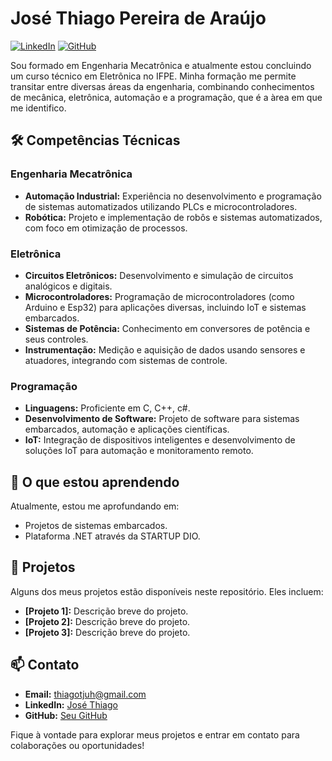# José Thiago Pereira de Araújo

[![LinkedIn](https://img.shields.io/badge/LinkedIn-Perfil-blue)](https://www.linkedin.com/in/seu-perfil)
[![GitHub](https://img.shields.io/badge/GitHub-Portfólio-lightgrey)](https://github.com/seu-usuario)

Sou formado em Engenharia Mecatrônica e atualmente estou concluindo um curso técnico em Eletrônica no IFPE. Minha formação me permite transitar entre diversas áreas da engenharia, combinando conhecimentos de mecânica, eletrônica, automação e a programação, que é a àrea em que me identifico. 

## 🛠️ Competências Técnicas

### Engenharia Mecatrônica
- **Automação Industrial:** Experiência no desenvolvimento e programação de sistemas automatizados utilizando PLCs e microcontroladores.
- **Robótica:** Projeto e implementação de robôs e sistemas automatizados, com foco em otimização de processos.

### Eletrônica
- **Circuitos Eletrônicos:** Desenvolvimento e simulação de circuitos analógicos e digitais.
- **Microcontroladores:** Programação de microcontroladores (como Arduino e Esp32) para aplicações diversas, incluindo IoT e sistemas embarcados.
- **Sistemas de Potência:** Conhecimento em conversores de potência e seus controles.
- **Instrumentação:** Medição e aquisição de dados usando sensores e atuadores, integrando com sistemas de controle.

### Programação
- **Linguagens:** Proficiente em C, C++, c#.
- **Desenvolvimento de Software:** Projeto de software para sistemas embarcados, automação e aplicações científicas.
- **IoT:** Integração de dispositivos inteligentes e desenvolvimento de soluções IoT para automação e monitoramento remoto.

## 🌱 O que estou aprendendo
Atualmente, estou me aprofundando em:
- Projetos de sistemas embarcados.
- Plataforma .NET através da STARTUP DIO.

## 💼 Projetos
Alguns dos meus projetos estão disponíveis neste repositório. Eles incluem:
- **[Projeto 1]:** Descrição breve do projeto.
- **[Projeto 2]:** Descrição breve do projeto.
- **[Projeto 3]:** Descrição breve do projeto.

## 📫 Contato
- **Email:** [thiagotjuh@gmail.com](thiagotjuh@gmail.com)
- **LinkedIn:** [José Thiago](https://www.linkedin.com/in/josé-thiago-4017951a8/)
- **GitHub:** [Seu GitHub](https://github.com/seu-usuario)

Fique à vontade para explorar meus projetos e entrar em contato para colaborações ou oportunidades!
